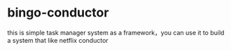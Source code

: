 # bingo-conductor
 this is simple task manager system as a framework，you can use it to build a system that like netflix conductor
